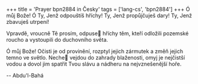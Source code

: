 +++
title = 'Prayer bpn2884 in Česky'
tags = ['lang-cs', 'bpn2884']
+++
Ó můj Bože! Ó Ty, Jenž odpouštíš hříchy! Ty, Jenž propůjčuješ dary! Ty, Jenž zbavuješ utrpení!

Vpravdě, vroucně Tě prosím, odpuse hříchy těm, kteří odložili pozemské roucho a vystoupili do duchovního světa.

Ó můj Bože! Očisti je od provinění, rozptyl jejich zármutek a změň jejich temno ve světlo. Neche vejdou do zahrady blaženosti, omyj je nejčistší vodou a dovol jim spatřit Tvou slávu a nádheru na nejvznešenější hoře.

-- Abdu'l-Bahá
